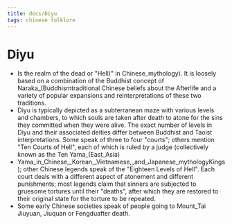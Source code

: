 ```yaml
---
title: docs/Diyu
tags: chinese folklore
---
```


# Diyu
- Is the realm of the dead or "Hell)" in Chinese_mythology). It is loosely based on a combination of the Buddhist concept of Naraka_(Buddhismtraditional Chinese beliefs about the Afterlife and a variety of popular expansions and reinterpretations of these two traditions.
- Diyu is typically depicted as a subterranean maze with various levels and chambers, to which souls are taken after death to atone for the sins they committed when they were alive. The exact number of levels in Diyu and their associated deities differ between Buddhist and Taoist interpretations. Some speak of three to four "courts"; others mention "Ten Courts of Hell", each of which is ruled by a judge (collectively known as the Ten Yama_(East_Asia)
- Yama_in_Chinese,_Korean,_Vietnamese,_and_Japanese_mythologyKings); other Chinese legends speak of the "Eighteen Levels of Hell". Each court deals with a different aspect of atonement and different punishments; most legends claim that sinners are subjected to gruesome tortures until their "deaths", after which they are restored to their original state for the torture to be repeated.
- Some early Chinese societies speak of people going to Mount_Tai Jiuyuan, Jiuquan or Fengduafter death.